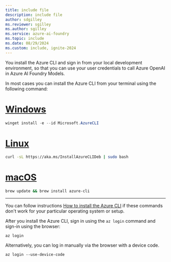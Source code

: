 ```yaml
---
title: include file
description: include file
author: sdgilley
ms.reviewer: sgilley
ms.author: sgilley
ms.service: azure-ai-foundry
ms.topic: include
ms.date: 08/29/2024
ms.custom: include, ignite-2024
---
```


You install the Azure CLI and sign in from your local development environment, so that you can use your user credentials to call Azure OpenAI in Azure AI Foundry Models.

In most cases you can install the Azure CLI from your terminal using the following command: 

# [Windows](#tab/windows)

```powershell 
winget install -e --id Microsoft.AzureCLI
```

# [Linux](#tab/linux)

```bash
curl -sL https://aka.ms/InstallAzureCLIDeb | sudo bash
```

# [macOS](#tab/macos)

```bash
brew update && brew install azure-cli
```

---

You can follow instructions [How to install the Azure CLI](/cli/azure/install-azure-cli) if these commands don't work for your particular operating system or setup.

After you install the Azure CLI, sign in using the ``az login`` command and sign-in using the browser:

```
az login
```

Alternatively, you can log in manually via the browser with a device code.
```
az login --use-device-code
```
